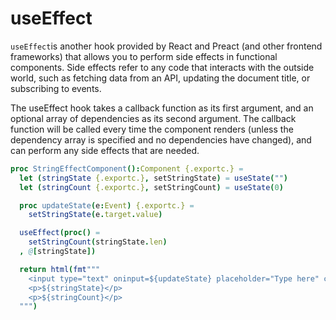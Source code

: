 # useEffect
`useEffect`is another hook provided by React and Preact (and other frontend frameworks) that allows you to perform side effects in functional components. Side effects refer to any code that interacts with the outside world, such as fetching data from an API, updating the document title, or subscribing to events.

The useEffect hook takes a callback function as its first argument, and an optional array of dependencies as its second argument. The callback function will be called every time the component renders (unless the dependency array is specified and no dependencies have changed), and can perform any side effects that are needed.

```nim
proc StringEffectComponent():Component {.exportc.} =
  let (stringState {.exportc.}, setStringState) = useState("")
  let (stringCount {.exportc.}, setStringCount) = useState(0)

  proc updateState(e:Event) {.exportc.} =
    setStringState(e.target.value)

  useEffect(proc() =
    setStringCount(stringState.len)
  , @[stringState])

  return html(fmt"""
    <input type="text" oninput=${updateState} placeholder="Type here" class="input w-full" />
    <p>${stringState}</p>
    <p>${stringCount}</p>
  """)
```
